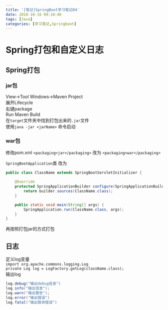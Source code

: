 ```yaml
---
title: '[笔记]SpringBoot学习笔记04'
date: 2018-10-16 09:10:46
tags: [Java]
categories: [学习笔记,Springboot]
---
```


# Spring打包和自定义日志
## Spring打包
### jar包
View->Tool Windows->Maven Project  
展开Lifecycle  
右键package  
Run Maven Build  
在`target`文件夹中找到打包出来的`.jar`文件  
使用`java -jar <jarName>` 命令启动

<!-- more -->

### war包
修改pom.xml
`<packaging>jar</packaging>` 改为 `<packaging>war</packaging>`

`SpringBootApplication`类 改为
```java
public class ClassName extends SpringBootServletInitializer {

    @Override
    protected SpringApplicationBuilder configure(SpringApplicationBuilder builder){
        return builder.sources(ClassName.class);
    }

    public static void main(String[] args) {
        SpringApplication.run(ClassName.class, args);
    }
}
```

再按照打包jar的方式打包

## 日志
定义log变量  
`import org.apache.commons.logging.Log`  
`private Log log = LogFactory.getLog(className.class);`  
输出log
```java
log.debug("输出debug信息")
log.info("输出信息");
log.warn("输出警告");
log.error("输出错误")
log.fatal("输出致命错误")
```